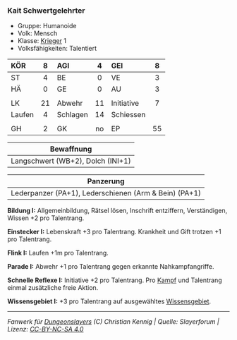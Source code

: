 ### Kait Schwertgelehrter

- Gruppe: Humanoide
- Volk: Mensch
- Klasse: [Krieger](../../grw/charaktere-klasse-krieger.md) 1
- Volksfähigkeiten: Talentiert

| KÖR    |  8  | AGI      |  4  | GEI        |  8  |
| :----- | :-: | :------- | :-: | :--------- | :-: |
| ST     |  4  | BE       |  0  | VE         |  3  |
| HÄ     |  0  | GE       |  0  | AU         |  3  |
|        |     |          |     |            |     |
| LK     | 21  | Abwehr   | 11  | Initiative |  7  |
| Laufen |  4  | Schlagen | 14  | Schiessen  |     |
|        |     |          |     |            |     |
| GH     |  2  | GK       | no  | EP         | 55  |

|            Bewaffnung             |
| :-------------------------------: |
| Langschwert (WB+2), Dolch (INI+1) |

|                       Panzerung                       |
| :---------------------------------------------------: |
| Lederpanzer (PA+1), Lederschienen (Arm & Bein) (PA+1) |

**Bildung I:** Allgemeinbildung, Rätsel lösen, Inschrift entziffern, Verständigen, Wissen +2 pro Talentrang.

**Einstecker I:** Lebenskraft +3 pro Talentrang. Krankheit und Gift trotzen +1 pro Talentrang.

**Flink I:** Laufen +1m pro Talentrang.

**Parade I:** Abwehr +1 pro Talentrang gegen erkannte Nahkampfangriffe.

**Schnelle Reflexe I:** Initiative +2 pro Talentrang. Pro [Kampf](../../grw/regeln-kampf.md) und Talentrang einmal zusätzliche freie Aktion.

**Wissensgebiet I:** +3 pro Talentrang auf ausgewähltes [Wissensgebiet](../../grw/talente/wissensgebiet.md).

---

_Fanwerk für [Dungeonslayers](https://www.dungeonslayers.net/) (C) Christian Kennig | Quelle: Slayerforum | Lizenz: [CC-BY-NC-SA 4.0](https://creativecommons.org/licenses/by-nc-sa/4.0/deed.de)_
